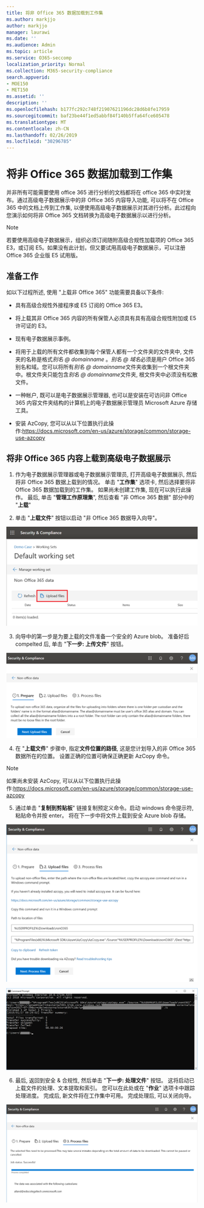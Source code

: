 ```yaml
---
title: 将非 Office 365 数据加载到工作集
ms.author: markjjo
author: markjjo
manager: laurawi
ms.date: ''
ms.audience: Admin
ms.topic: article
ms.service: O365-seccomp
localization_priority: Normal
ms.collection: M365-security-compliance
search.appverid:
- MOE150
- MET150
ms.assetid: ''
description: ''
ms.openlocfilehash: b177fc292c748f21907621196dc28d6b8fe17959
ms.sourcegitcommit: baf23be44f1ed5abbf84f140b5ffa64fce605478
ms.translationtype: MT
ms.contentlocale: zh-CN
ms.lasthandoff: 02/26/2019
ms.locfileid: "30296785"
---
```

# <a name="load-non-office-365-data-into-a-working-set"></a>将非 Office 365 数据加载到工作集

并非所有可能需要使用 office 365 进行分析的文档都将在 office 365 中实时发布。通过高级电子数据展示中的非 Office 365 内容导入功能, 可以将不在 Office 365 中的文档上传到工作集, 以便使用高级电子数据展示对其进行分析。此过程向您演示如何将非 Office 365 文档转换为高级电子数据展示以进行分析。

>[!Note]
>若要使用高级电子数据展示，组织必须订阅随附高级合规性加载项的 Office 365 E3，或订阅 E5。如果没有此计划，但又要试用高级电子数据展示，可以注册 Office 365 企业版 E5 试用版。

## <a name="before-you-begin"></a>准备工作
如以下过程所述, 使用 "上载非 Office 365" 功能需要具备以下条件:

- 具有高级合规性外接程序或 E5 订阅的 Office 365 E3。

- 将上载其非 Office 365 内容的所有保管人必须具有具有高级合规性附加或 E5 许可证的 E3。

- 现有电子数据展示事例。

- 将用于上载的所有文件都收集到每个保管人都有一个文件夹的文件夹中, 文件夹的名称是格式*别名 @ domainname* 。*别名 @ 域名*必须是用户 Office 365 别名和域。您可以将所有*别名 @ domainname*文件夹收集到一个根文件夹中。根文件夹只能包含*别名 @ domainname*文件夹, 根文件夹中必须没有松散文件。

- 一种帐户, 既可以是电子数据展示管理器, 也可以是安装在可访问非 Office 365 内容文件夹结构的计算机上的电子数据展示管理员 Microsoft Azure 存储工具。

- 安装 AzCopy, 您可以从以下位置执行此操作:https://docs.microsoft.com/en-us/azure/storage/common/storage-use-azcopy

## <a name="upload-non-office-365-content-into-advanced-ediscovery"></a>将非 Office 365 内容上载到高级电子数据展示

1. 作为电子数据展示管理器或电子数据展示管理员, 打开高级电子数据展示, 然后将非 Office 365 数据上载到的情况。 单击 "**工作集**" 选项卡, 然后选择要将非 Office 365 数据加载到的工作集。 如果尚未创建工作集, 现在可以执行此操作。 最后, 单击 "**管理工作原理集**", 然后查看 "非 Office 365 数据" 部分中的 "**上载**"

2. 单击 "**上载文件**" 按钮以启动 "非 Office 365 数据导入向导"。

![上传文件](../media/574f4059-4146-4058-9df3-ec97cf28d7c7.png)

3. 向导中的第一步是为要上载的文件准备一个安全的 Azure blob。 准备好后 compelted 后, 单击 "**下一步: 上传文件**" 按钮。

![非 Office 365 导入-准备](../media/0670a347-a578-454a-9b3d-e70ef47aec57.png)
 
4. 在 "**上载文件**" 步骤中, 指定**文件位置的路径**, 这是您计划导入的非 Office 365 数据所在的位置。 设置正确的位置可确保正确更新 AzCopy 命令。

> [!NOTE]
> 如果尚未安装 AzCopy, 可以从以下位置执行此操作:https://docs.microsoft.com/en-us/azure/storage/common/storage-use-azcopy

5. 通过单击 "**复制到剪贴板**" 链接复制预定义命令。启动 windows 命令提示符, 粘贴命令并按 enter。 将在下一步中将文件上载到安全 Azure blob 存储。

![非 Office 365 导入-上传文件](../media/3ea53b5d-7f9b-4dfc-ba63-90a38c14d41a.png)

![非 Office 365 导入 AzCopy](../media/504e2dbe-f36f-4f36-9b08-04aea85d8250.png)

6. 最后, 返回到安全 & 合规性, 然后单击 "**下一步: 处理文件**" 按钮。 这将启动已上载文件的处理、文本提取和索引。 您可以在此处或在 "**作业**" 选项卡中跟踪处理进度。 完成后, 新文件将在工作集中可用。 完成处理后, 可以关闭向导。

![非 Office 365 导入-处理文件](../media/218b1545-416a-4a9f-9b25-3b70e8508f67.png)

